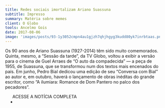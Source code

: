 ```yaml
---
title: Redes sociais imortalizam Ariano Suassuna
subtitle: Impresso
summary: Matéria sobre memes
client: O Globo
tools: Ancelmo Gois
date: 2017-08-06
image: 'images/posts/93-1y3052cmpn4au1gjzh7qhjhgyg3kudd80yk7inrbtaas.png'
---
```


Os 90 anos de Ariano Suassuna (1927-2014) têm sido muito comemorados. Quinta, mesmo, a “Sessão da tarde”, da TV Globo, voltou a exibir a versão para o cinema de Guel Arraes de “O auto da compadecida” — a peça de 1955, de Suassuna, que se transformou num dos textos mais encenados do país. Em junho, Pedro Bial dedicou uma edição de seu “Conversa com Bial” ao autor e, em outubro, haverá o lançamento de obras inéditas do grande escritor, como “A ilumiara: Romance de Dom Pantero no palco dos pecadores”.

<div class="post__share"><ul class="share__list list-reset">ACESSE A NOTÍCIA COMPLETA<li class="share__item" style="margin-left: 10px"><a class="share__link share__facebook" style="background: #fa5657" href="https://blogs.oglobo.globo.com/ancelmo/post/redes-sociais-imortalizam-ariano-suassuna.html" 
onclick=window.open(this.href, 'pop-up', 'left=20,top=20,width=500,height=500,toolbar=1,resizable=0'); return false;" title="Link" rel="nofollow"><i class="fa-solid fa-link"></i></a></li></ul></div>
<!-- <div class="gallery-box"><div class="gallery"><img src="/clipping/images/example-1.jpg" loading="lazy" alt="Project"><img src="/clipping/images/example-2.jpg" loading="lazy" alt="Project"></div><em>Gallery / <a href="https://www.freepik.com/" target="_blank">Freepic</a></em></div> -->